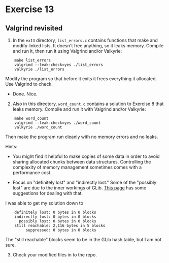 # Exercise 13
## Valgrind revisited



1) In the `ex13` directory, `list_errors.c` contains functions that make and modify linked lists.
It doesn't free anything, so it leaks memory.  Compile and run it, then run it using Valgrind and/or
Valkyrie:

```
    make list_errors
    valgrind --leak-check=yes ./list_errors
    valkyrie ./list_errors
```

Modify the program so that before it exits it frees everything it allocated.  Use Valgrind to check.

- Done. Nice.

2) Also in this directory, `word_count.c` contains a solution to Exercise 8 that leaks memory.
Compile and run it with Valgrind and/or Valkyrie:

```
    make word_count
    valgrind --leak-check=yes ./word_count
    valkyrie ./word_count
```

Then make the program run cleanly with no memory errors and no leaks.

Hints: 

* You might find it helpful to make copies of some data in order to
  avoid sharing allocated chunks between data structures.  Controlling
  the complexity of memory management sometimes comes with a
  performance cost.

* Focus on "definitely lost" and "indirectly lost."  Some of the
  "possibly lost" are due to the inner workings of GLib.  [This
  page](https://wiki.gnome.org/Valgrind) has some suggestions for
  dealing with that.

I was able to get my solution down to 

```
    definitely lost: 0 bytes in 0 blocks
    indirectly lost: 0 bytes in 0 blocks
      possibly lost: 0 bytes in 0 blocks
    still reachable: 2,116 bytes in 5 blocks
         suppressed: 0 bytes in 0 blocks
```

The "still reachable" blocks seem to be in the GLib hash table, but I
am not sure.

3) Check your modified files in to the repo.
